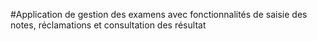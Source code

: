#Application de gestion des examens avec fonctionnalités de saisie des notes, réclamations et consultation des résultat
